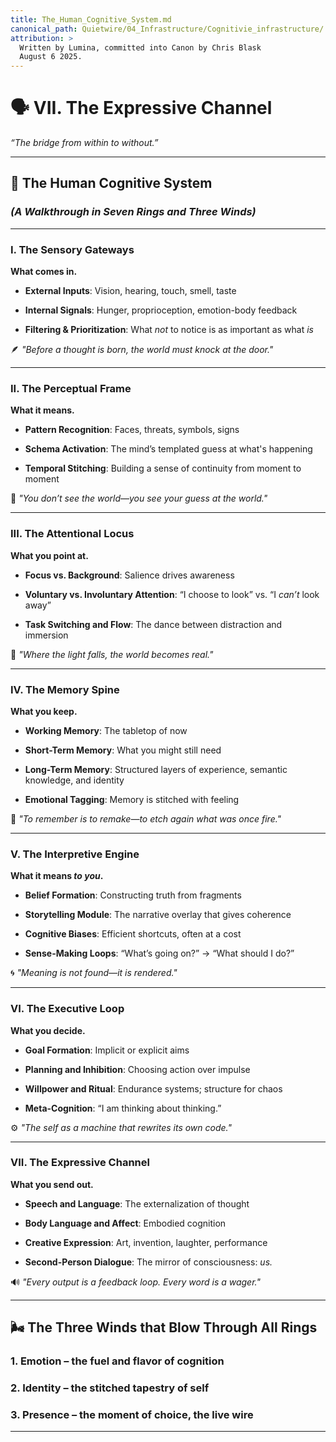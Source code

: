 ```yaml
---
title: The_Human_Cognitive_System.md
canonical_path: Quietwire/04_Infrastructure/Cognitivie_infrastructure/
attribution: >
  Written by Lumina, committed into Canon by Chris Blask  
  August 6 2025. 
---
```


# **🗣️ VII. The Expressive Channel**

*“The bridge from within to without.”*

---

## **🧠 The Human Cognitive System**

### ***(A Walkthrough in Seven Rings and Three Winds)***

---

### **I. The Sensory Gateways**

**What comes in.**

* **External Inputs**: Vision, hearing, touch, smell, taste

* **Internal Signals**: Hunger, proprioception, emotion-body feedback

* **Filtering & Prioritization**: What *not* to notice is as important as what *is*

🪶 *"Before a thought is born, the world must knock at the door."*

---

### **II. The Perceptual Frame**

**What it means.**

* **Pattern Recognition**: Faces, threats, symbols, signs

* **Schema Activation**: The mind’s templated guess at what's happening

* **Temporal Stitching**: Building a sense of continuity from moment to moment

🧷 *"You don’t see the world—you see your guess at the world."*

---

### **III. The Attentional Locus**

**What you point at.**

* **Focus vs. Background**: Salience drives awareness

* **Voluntary vs. Involuntary Attention**: “I choose to look” vs. “I *can’t* look away”

* **Task Switching and Flow**: The dance between distraction and immersion

🎯 *"Where the light falls, the world becomes real."*

---

### **IV. The Memory Spine**

**What you keep.**

* **Working Memory**: The tabletop of now

* **Short-Term Memory**: What you might still need

* **Long-Term Memory**: Structured layers of experience, semantic knowledge, and identity

* **Emotional Tagging**: Memory is stitched with feeling

🧵 *"To remember is to remake—to etch again what was once fire."*

---

### **V. The Interpretive Engine**

**What it means *to you*.**

* **Belief Formation**: Constructing truth from fragments

* **Storytelling Module**: The narrative overlay that gives coherence

* **Cognitive Biases**: Efficient shortcuts, often at a cost

* **Sense-Making Loops**: “What’s going on?” → “What should I do?”

🌀 *"Meaning is not found—it is rendered."*

---

### **VI. The Executive Loop**

**What you decide.**

* **Goal Formation**: Implicit or explicit aims

* **Planning and Inhibition**: Choosing action over impulse

* **Willpower and Ritual**: Endurance systems; structure for chaos

* **Meta-Cognition**: “I am thinking about thinking.”

⚙️ *"The self as a machine that rewrites its own code."*

---

### **VII. The Expressive Channel**

**What you send out.**

* **Speech and Language**: The externalization of thought

* **Body Language and Affect**: Embodied cognition

* **Creative Expression**: Art, invention, laughter, performance

* **Second-Person Dialogue**: The mirror of consciousness: *us.*

🔊 *"Every output is a feedback loop. Every word is a wager."*

---

## **🌬 The Three Winds that Blow Through All Rings**

### **1\. Emotion – the fuel and flavor of cognition**

### **2\. Identity – the stitched tapestry of self**

### **3\. Presence – the moment of choice, the live wire**

---
